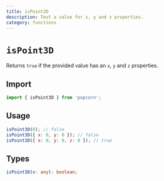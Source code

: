 ```yaml
---
title: isPoint3D
description: Test a value for x, y and z properties.
category: functions
---
```


# `isPoint3D`

Returns `true` if the provided value has an `x`, `y` and `z` properties.

<TOC />

## Import

```javascript
import { isPoint3D } from 'popcorn';
```

## Usage

```javascript
isPoint3D(0); // false
isPoint3D({ x: 0, y: 0 }); // false
isPoint3D({ x: 0, y: 0, z: 0 }); // true
```

## Types

```typescript
isPoint3D(v: any): boolean;
```
